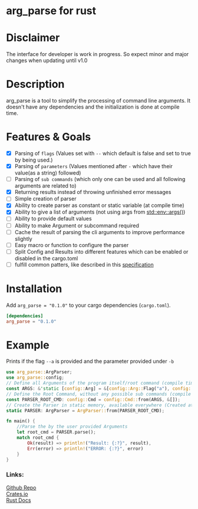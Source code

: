 # arg_parse for rust
# Disclaimer
The interface for developer is work in progress. So expect minor and major changes when updating until v1.0<br>
# Description
arg_parse is a tool to simplify the processing of command line arguments. It doesn't have any dependencies and the initialization is done at compile time.

# Features & Goals
- [x] Parsing of `flags` (Values set with `--` which default is false and set to true by being used.)
- [x] Parsing of `parameters` (Values mentioned after `-` which have their value(as a string) followed)
- [ ] Parsing of `sub commands` (which only one can be used and all following arguments are related to)
- [x] Returning results instead of throwing unfinished error messages
- [ ] Simple creation of parser
- [x] Ability to create parser as constant or static variable (at compile time)
- [x] Ability to give a list of arguments (not using args from [std::env::args()](std::env::args()))
- [ ] Ability to provide default values
- [ ] Ability to make Argument or subcommand required
- [ ] Cache the result of parsing the cli arguments to improve performance slightly
- [ ] Easy macro or function to configure the parser
- [ ] Split Config and Results into different features which can be enabled or disabled in the cargo.toml
- [ ] fulfill  common patters, like described in this [specification](https://gist.github.com/pksunkara/1485856)

# Installation
Add `arg_parse = "0.1.0"` to your cargo dependencies (`cargo.toml`).
```toml
[dependencies]
arg_parse = "0.1.0"
```

 # Example
 Prints if the flag `--a` is provided and the parameter provided under `-b`
 ```rust
 use arg_parse::ArgParser;
 use arg_parse::config;
 // Define all Arguments of the program itself/root command (compile time)
 const ARGS: &'static [config::Arg] = &[config::Arg::Flag("a"), config::Arg::Parameter("b")];
 // Define the Root Command, without any possible sub commands (compile time)
 const PARSER_ROOT_CMD: config::Cmd = config::Cmd::from(ARGS, &[]);
 // Create the Parser in static memory, available everywhere (Created at compile time)
 static PARSER: ArgParser = ArgParser::from(PARSER_ROOT_CMD);
 
 fn main() {
     //Parse the by the user provided Arguments
     let root_cmd = PARSER.parse();
     match root_cmd {
         Ok(result) => println!("Result: {:?}", result),
         Err(error) => println!("ERROR: {:?}", error)
     }
 }
 ```

### Links:
[Github Repo](https://github.com/oxydemeton/arg_parse/) <br>
[Crates.io](https://crates.io/crates/arg_parse)<br>
[Rust Docs](https://docs.rs/arg_parse/latest/arg_parse/)